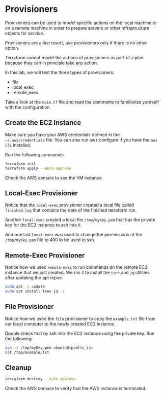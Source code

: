 # Provisioners

Provisioners can be used to model specific actions on the local machine or on a remote machine in order to prepare servers or other infrastructure objects for service.

Provisioners are a last resort, use provisioners only if there is no other option.

Terraform cannot model the actions of provisioners as part of a plan because they can in principle take any action.

In this lab, we will test the three types of provisioners:
- file
- local_exec
- remote_exec

Take a look at the `main.tf` file and read the comments to familiarize yourself with the configuration.

## Create the EC2 Instance

Make sure you have your AWS credentials defined in the `~/.aws/credentials` file. You can also run aws configure if you have the `aws cli` installed.

Run the following commands
```bash
terraform init
terraform apply --auto-approve
```

Check the AWS console to see the VM instance.

## Local-Exec Provisioner

Notice that the `local-exec` provisioner created a local file called `finished.log` that contains the date of the finished terraform run.

Another `local-exec` created a local file `/tmp/myKey.pem` that has the private key for the EC2 instance to ssh into it.

And one last `local-exec` was used to change the permissions of the `/tmp/myKey.pem` file to 400 to be used to ssh.

## Remote-Exec Provisioner

Notice how we used `remote-exec` to run commands on the remote EC2 instance that we just created. We ran it to install the `tree` and `jq` utilities after updating the apt repos.

```bash
sudo apt -y update
sudo apt install tree jq -y
```

## File Provisioner

Notice how we used the `file` provisioner to copy the `example.txt` file from our local computer to the newly created EC2 instance.

Double check that by ssh into the EC2 instance using the private key. Run the following:

```bash
ssh -i /tmp/myKey.pem ubuntu@<public_ip>
cat /tmp/example.txt
```

## Cleanup

```bash
terraform destroy --auto-approve
```

Check the AWS console to verify that the AWS instance is terminated.